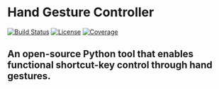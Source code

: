 # Hand Gesture Controller

[![Build Status](https://img.shields.io/badge/build-passing-brightgreen)](https://your-ci-url)
[![License](https://img.shields.io/badge/license-MIT-blue.svg)](LICENSE)
[![Coverage](https://img.shields.io/badge/coverage-10%25-green.svg)](https://your-coverage-url)

## An open-source Python tool that enables functional shortcut-key control through hand gestures.

